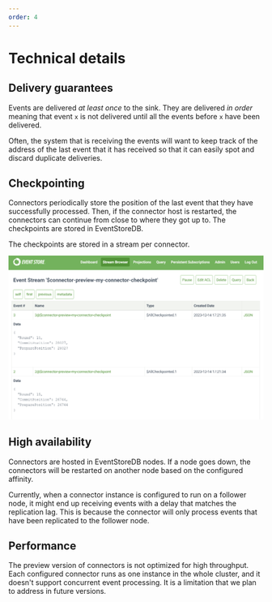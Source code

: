 ```yaml
---
order: 4
---
```


# Technical details

## Delivery guarantees

Events are delivered *at least once* to the sink. They are delivered *in order* meaning that event `x` is not delivered until all the events before `x` have been delivered.

Often, the system that is receiving the events will want to keep track of the address of the last event that it has received so that it can easily spot and discard duplicate deliveries. 

## Checkpointing

Connectors periodically store the position of the last event that they have successfully processed. Then, if the connector host is restarted, the connectors can continue from close to where they got up to. The checkpoints are stored in EventStoreDB.

The checkpoints are stored in a stream per connector.

![Connector Checkpoint](./images/connector-checkpoint-stream.png)

## High availability

Connectors are hosted in EventStoreDB nodes. If a node goes down, the connectors will be restarted on another node based on the configured affinity.

Currently, when a connector instance is configured to run on a follower node, it might end up receiving events with a delay that matches the replication lag. This is because the connector will only process events that have been replicated to the follower node.

## Performance

The preview version of connectors is not optimized for high throughput. Each configured connector runs as one instance in the whole cluster, and it doesn't support concurrent event processing. It is a limitation that we plan to address in future versions.